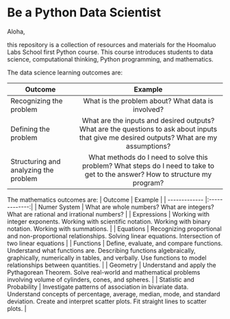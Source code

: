 # Be a Python Data Scientist

Aloha,

this repository is a collection of resources and materials for the Hoomaluo Labs School first Python course. This course introduces students to data science, computational thinking, Python programming, and mathematics.

The data science learning outcomes are:

| Outcome       | Example       |
| ------------- |:-------------:|
| Recognizing the problem     | What is the problem about? What data is involved? |
| Defining the problem     | What are the inputs and desired outputs? What are the questions to ask about inputs that give me desired outputs? What are my assumptions?     |
| Structuring and analyzing the problem | What methods do I need to solve this problem? What steps do I need to take to get to the answer? How to structure my program?     |

The mathematics outcomes are:
| Outcome       | Example       |
| ------------- |:-------------:|
| Numer System  | What are whole numbers? What are integers? What are rational and irrational numbers? |
| Expressions   | Working with integer exponents. Working with scientific notation. Working with binary notation. Working with summations.     |
| Equations | Recognizing proportional and non-proportional relationships. Solving linear equations. Intersection of two linear equations     |
| Functions | Define, evaluate, and compare functions. Understand what functions are. Describing functions algebraically, graphically, numerically in tables, and verbally. Use functions to model relationships between quantities. |
| Geometry | Understand and apply the Pythagorean Theorem. Solve real-world and mathematical problems involving volume of cylinders, cones, and spheres. |
| Statistic and Probability | Investigate patterns of association in bivariate data. Understand concepts of percentage, average, median, mode, and standard deviation. Create and interpret scatter plots. Fit straight lines to scatter plots. |
